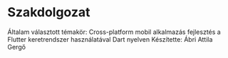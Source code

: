 # Szakdolgozat
Általam választott témakör: Cross-platform mobil alkalmazás fejlesztés a Flutter keretrendszer használatával Dart nyelven
Készítette: Ábri Attila Gergő
